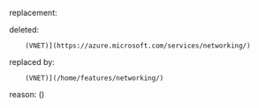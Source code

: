 replacement:

deleted:

		(VNET)](https://azure.microsoft.com/services/networking/)

replaced by:

		(VNET)](/home/features/networking/)

reason: ()

